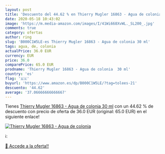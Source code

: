 ```yaml
---
layout: post
title: 'Descuento del 44.62 % en Thierry Mugler 16863 - Agua de colonia  '
date: 2020-05-18 10:43:02
image: 'https://m.media-amazon.com/images/I/41Wi668XvWL._SL200_.jpg'
comments: true
category: ofertas
author: ring
slug: 'B000C1W5LE-es Thierry Mugler 16863 - Agua de colonia 30 ml'
tags: agua, de, colonia
actualPrice: 36.0 EUR
currency: EUR
price: 36.0
comparePrice: 65.0 EUR
prodname: 'Thierry Mugler 16863 - Agua de colonia  30 ml'
country: 'es'
flag: '🇪🇸'
buyurl: 'https://www.amazon.es/dp/B000C1W5LE/?tag=tolees-21'
descuento: '44.62'
average: '37.06666666666667'
---
```


Tienes [Thierry Mugler 16863 - Agua de colonia  30 ml](https://www.amazon.es/dp/B000C1W5LE/?tag=tolees-21) con un 44.62 % de descuento con precio de oferta de 36.0 EUR (original: 65.0 EUR) en el siguiente enlace!

[![Thierry Mugler 16863 - Agua de colonia  ](https://m.media-amazon.com/images/I/41Wi668XvWL._SL200_.jpg)](https://www.amazon.es/dp/B000C1W5LE/?tag=tolees-21)

ℹ️:


[🛒 Accede a la oferta!!](https://www.amazon.es/dp/B000C1W5LE/?tag=tolees-21)
